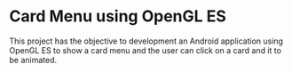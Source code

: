 # Card Menu using OpenGL ES

This project has the objective to development an Android application using OpenGL ES to show a card menu and the user can click on a card and it to be animated.

